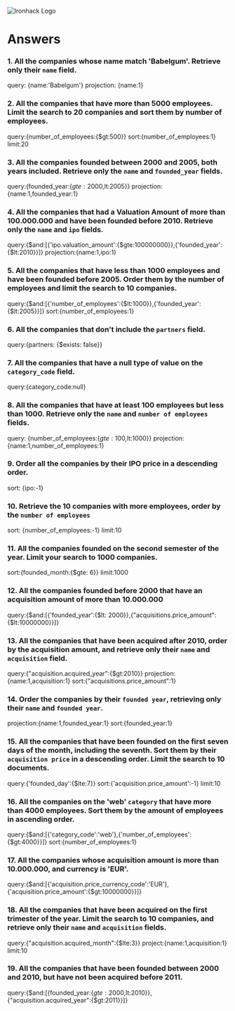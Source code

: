 ![Ironhack Logo](https://i.imgur.com/1QgrNNw.png)

# Answers

### 1. All the companies whose name match 'Babelgum'. Retrieve only their `name` field.

query: {name:'Babelgum'}
projection: {name:1}

### 2. All the companies that have more than 5000 employees. Limit the search to 20 companies and sort them by **number of employees**.
query:{number_of_employees:{$gt:500}}
sort:{number_of_employees:1}
limit:20

### 3. All the companies founded between 2000 and 2005, both years included. Retrieve only the `name` and `founded_year` fields.

query:{founded_year:{$gte:2000,$lt:2005}}
projection:{name:1,founded_year:1}

### 4. All the companies that had a Valuation Amount of more than 100.000.000 and have been founded before 2010. Retrieve only the `name` and `ipo` fields.

query:{$and:[{'ipo.valuation_amount':{$gte:100000000}},{'founded_year':{$lt:2010}}]}
projection:{name:1,ipo:1}

### 5. All the companies that have less than 1000 employees and have been founded before 2005. Order them by the number of employees and limit the search to 10 companies.

query:{$and:[{'number_of_employees':{$lt:1000}},{'founded_year':{$lt:2005}}]}
sort:{number_of_employees:1}

### 6. All the companies that don't include the `partners` field.

query:{partners: {$exists: false}}

### 7. All the companies that have a null type of value on the `category_code` field.

query:{category_code:null}

### 8. All the companies that have at least 100 employees but less than 1000. Retrieve only the `name` and `number of employees` fields.

query: {number_of_employees:{$gte:100,$lt:1000}}
projection: {name:1,number_of_employees:1}

### 9. Order all the companies by their IPO price in a descending order.

sort: {ipo:-1}

### 10. Retrieve the 10 companies with more employees, order by the `number of employees`

sort: {number_of_employees:-1}
limit:10

### 11. All the companies founded on the second semester of the year. Limit your search to 1000 companies.

sort:{founded_month:{$gte: 6}}
limit:1000

<!-- ### 12. All the companies that have been 'deadpooled' after the third year. -->

<!-- Your Code Goes Here -->

### 12. All the companies founded before 2000 that have an acquisition amount of more than 10.000.000

query:{$and:[{'founded_year':{$lt: 2000}},{"acquisitions.price_amount":{$lt:10000000}}]}

### 13. All the companies that have been acquired after 2010, order by the acquisition amount, and retrieve only their `name` and `acquisition` field.
query:{"acquisition.acquired_year":{$gt:2010}}
projection:{name:1,acquisition:1}
sort:{"acquisitions.price_amount":1}

### 14. Order the companies by their `founded year`, retrieving only their `name` and `founded year`.

projection:{name:1,founded_year:1}
sort:{founded_year:1}

### 15. All the companies that have been founded on the first seven days of the month, including the seventh. Sort them by their `acquisition price` in a descending order. Limit the search to 10 documents.

query:{'founded_day':{$lte:7}}
sort:{'acquisition.price_amount':-1}
limit:10

### 16. All the companies on the 'web' `category` that have more than 4000 employees. Sort them by the amount of employees in ascending order.
query:{$and:[{'category_code':'web'},{'number_of_employees':{$gt:4000}}]}
sort:{number_of_employees:1}

### 17. All the companies whose acquisition amount is more than 10.000.000, and currency is 'EUR'.

query:{$and:[{'acquisition.price_currency_code':'EUR'},{'acquisition.price_amount':{$gt:10000000}}]}

### 18. All the companies that have been acquired on the first trimester of the year. Limit the search to 10 companies, and retrieve only their `name` and `acquisition` fields.

query:{"acquisition.acquired_month":{$lte:3}}
project:{name:1,acquisition:1}
limit:10

### 19. All the companies that have been founded between 2000 and 2010, but have not been acquired before 2011.

query:{$and:[{founded_year:{$gte:2000,$lt:2010}},{"acquisition.acquired_year":{$gt:2011}}]}
